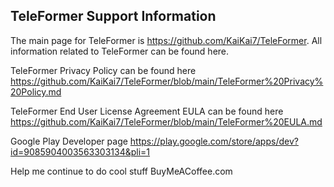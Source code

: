 ## TeleFormer Support Information

The main page for TeleFormer is https://github.com/KaiKai7/TeleFormer. All information related to TeleFormer can be found here.

TeleFormer Privacy Policy can be found here https://github.com/KaiKai7/TeleFormer/blob/main/TeleFormer%20Privacy%20Policy.md

TeleFormer End User License Agreement EULA can be found here https://github.com/KaiKai7/TeleFormer/blob/main/TeleFormer%20EULA.md

Google Play Developer page https://play.google.com/store/apps/dev?id=9085904003563303134&pli=1

Help me continue to do cool stuff BuyMeACoffee.com



